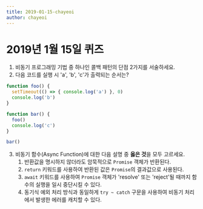 ```yaml
---
title: 2019-01-15-chayeoi
author: chayeoi
---
```


# 2019년 1월 15일 퀴즈

1. 비동기 프로그래밍 기법 중 하나인 콜백 패턴의 단점 2가지를 서술하세요.
2. 다음 코드를 실행 시 'a', 'b', 'c'가 출력되는 순서는?
  ```javascript
  function foo() {
    setTimeout(() => { console.log('a') }, 0)
    console.log('b')
  }

  function bar() {
    foo()
    console.log('c')
  }

  bar()
  ```
3. 비동기 함수(Async Function)에 대한 다음 설명 중 **옳은 것**을 모두 고르세요.
   1) 반환값을 명시하지 않더라도 암묵적으로 `Promise` 객체가 반환된다.
   2) `return` 키워드를 사용하여 반환된 값은 `Promise`의 결과값으로 사용된다.
   3) `await` 키워드를 사용하여 `Promise` 객체가 'resolve' 또는 'reject'될 때까지 함수의 실행을 일시 중단시킬 수 있다.
   4) 동기식 예외 처리 방식과 동일하게 `try ~ catch` 구문을 사용하여 비동기 처리에서 발생한 에러를 캐치할 수 있다.

  